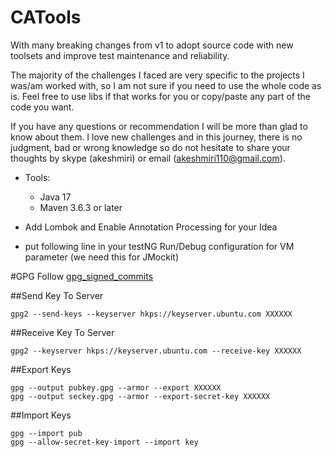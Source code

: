 # CATools

With many breaking changes from v1 to adopt source code with new toolsets and improve test maintenance and reliability.

The majority of the challenges I faced are very specific to the projects I was/am worked with, so I am not sure if you
need to use the whole code as is.
Feel free to use libs if that works for you or copy/paste any part of the code you want.

If you have any questions or recommendation I will be more than glad to know about them.
I love new challenges and in this journey, there is no judgment, bad or wrong knowledge so do not hesitate to share your
thoughts by skype (akeshmiri) or email (akeshmiri110@gmail.com).

- Tools:

    - Java 17
    - Maven 3.6.3 or later

- Add Lombok and Enable Annotation Processing for your Idea
- put following line in your testNG Run/Debug configuration for VM parameter (we need this for JMockit)

#GPG
Follow [gpg_signed_commits](https://docs.gitlab.com/ee/user/project/repository/gpg_signed_commits/)

##Send Key To Server

```
gpg2 --send-keys --keyserver hkps://keyserver.ubuntu.com XXXXXX
```

##Receive Key To Server

```
gpg2 --keyserver hkps://keyserver.ubuntu.com --receive-key XXXXXX
```

##Export Keys

```
gpg --output pubkey.gpg --armor --export XXXXXX
gpg --output seckey.gpg --armor --export-secret-key XXXXXX
```

##Import Keys

```
gpg --import pub
gpg --allow-secret-key-import --import key

```
